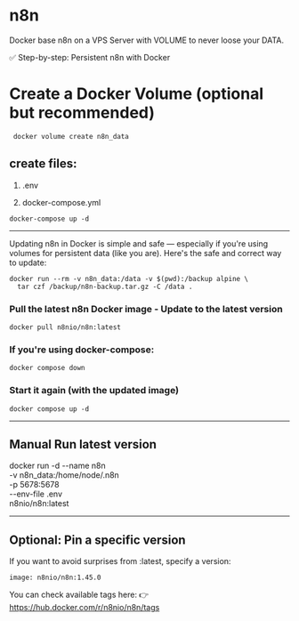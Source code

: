 # n8n
Docker base n8n on a VPS Server with VOLUME to never loose your DATA.


✅ Step-by-step: Persistent n8n with Docker
# Create a Docker Volume (optional but recommended)
```
 docker volume create n8n_data
```

   
## create files:

1. .env

2. docker-compose.yml


```
docker-compose up -d
```


________________________


Updating n8n in Docker is simple and safe — especially if you're using volumes for persistent data (like you are). Here's the safe and correct way to update:

```
docker run --rm -v n8n_data:/data -v $(pwd):/backup alpine \
  tar czf /backup/n8n-backup.tar.gz -C /data .
```
 
 ### Pull the latest n8n Docker image - Update to the latest version
```
docker pull n8nio/n8n:latest
```


### If you're using docker-compose:
```
docker compose down
```

### Start it again (with the updated image)
```
docker compose up -d
```

_____________________

## Manual Run latest version
docker run -d --name n8n \
  -v n8n_data:/home/node/.n8n \
  -p 5678:5678 \
  --env-file .env \
  n8nio/n8n:latest

_____________________


## Optional: Pin a specific version
If you want to avoid surprises from :latest, specify a version:

```
image: n8nio/n8n:1.45.0
```
You can check available tags here:
👉 https://hub.docker.com/r/n8nio/n8n/tags
